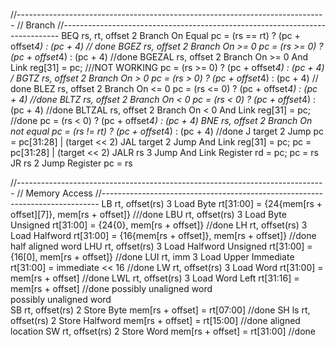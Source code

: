 //-----------------------------------------------------------------------------
// Branch
//-----------------------------------------------------------------------------
BEQ     rs, rt, offset  2    Branch On Equal                 pc = (rs == rt) ? (pc + offset*4) : (pc + 4)  // done
BGEZ    rs, offset      2    Branch On >= 0                  pc = (rs >= 0) ? (pc + offset*4) : (pc + 4)   //done
BGEZAL  rs, offset      2    Branch On >= 0 And Link         reg[31] = pc;    ///NOT WORKING
                                                             pc = (rs >= 0) ? (pc + offset*4) : (pc + 4)  /
BGTZ    rs, offset      2    Branch On >  0                  pc = (rs > 0) ? (pc + offset*4) : (pc + 4)   // done
BLEZ    rs, offset      2    Branch On <= 0                  pc = (rs <= 0) ? (pc + offset*4) : (pc + 4)    //done
BLTZ    rs, offset      2    Branch On <  0                  pc = (rs < 0) ? (pc + offset*4) : (pc + 4)     //done
BLTZAL  rs, offset      2    Branch On <  0 And Link         reg[31] = pc;                                  //done
                                                             pc = (rs < 0) ? (pc + offset*4) : (pc + 4)
BNE     rs, offset      2    Branch On not equal             pc = (rs != rt) ? (pc + offset*4) : (pc + 4)   //done
J       target          2    Jump                            pc = pc[31:28] | (target << 2)
JAL     target          2    Jump And Link                   reg[31] = pc; pc = pc[31:28] | (target << 2)
JALR    rs              3    Jump And Link Register          rd = pc; pc = rs
JR      rs              2    Jump Register                   pc = rs 

 


//-----------------------------------------------------------------------------
// Memory Access
//-----------------------------------------------------------------------------
LB      rt, offset(rs)  3    Load Byte                       rt[31:00] = {24{mem[rs + offset][7]}, mem[rs + offset]} ///done
LBU     rt, offset(rs)  3    Load Byte Unsigned              rt[31:00] = {24{0}, mem[rs + offset]} //done
LH      rt, offset(rs)  3    Load Halfword                   rt[31:00] = {16{mem[rs + offset]}, mem[rs + offset]} //done
                             half aligned word
LHU     rt, offset(rs)  3    Load Halfword Unsigned          rt[31:00] = {16[0], mem[rs + offset]}   //done
LUI     rt, imm         3    Load Upper Immediate            rt[31:00] = immediate << 16  //done
LW      rt, offset(rs)  3    Load Word                       rt[31:00] = mem[rs + offset] //done
LWL     rt, offset(rs)  3    Load Word Left                  rt[31:16] = mem[rs + offset]  //done
                             possibly unaligned word        
                             possibly unaligned word        
SB      rt, offset(rs)  2    Store Byte                      mem[rs + offset] = rt[07:00]   //done
SH  ls    rt, offset(rs)  2    Store Halfword                  mem[rs + offset] = rt[15:00]  //done
                             aligned location
SW      rt, offset(rs)  2    Store Word                      mem[rs + offset] = rt[31:00]    //done
```
 